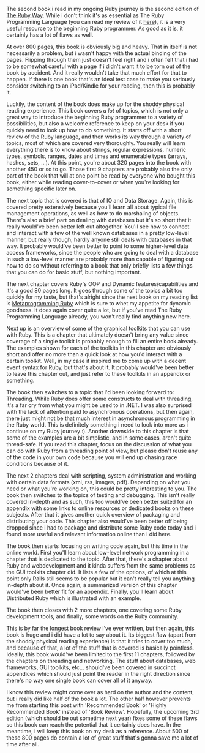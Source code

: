 The second book i read in my ongoing Ruby journey is the second edition of <a href="http://www.amazon.com/Ruby-Way-Second-Techniques-Programming/dp/0672328844/ref=sr_1_1?ie=UTF8&s=books&qid=1283029709&sr=8-1">The Ruby Way</a>.  While i don't think it's as essential as The Ruby Programming Language (you can read my review of it <a href="/blog/2010/08/highly-recommended-book-the-ruby-programming-language/">here</a>), it is a very useful resource to the beginning Ruby programmer.  As good as it is, it certainly has a lot of flaws as well.

At over 800 pages, this book is obviously big and heavy.  That in itself is not necessarily a problem, but i wasn't happy with the actual binding of the pages.  Flipping through them just doesn't feel right and i often felt that i had to be somewhat careful with a page if i didn't want it to be torn out of the book by accident.  And it really wouldn't take that much effort for that to happen.  If there is one book that's an ideal test case to make you seriously consider switching to an iPad/Kindle for your reading, then this is probably it.

Luckily, the content of the book does make up for the shoddy physical reading experience.  This book covers <em>a lot</em> of topics, which is not only a great way to introduce the beginning Ruby programmer to a variety of possibilities, but also a welcome reference to keep on your desk if you quickly need to look up how to do something.  It starts off with a short review of the Ruby language, and then works its way through a variety of topics, most of which are covered very thoroughly.  You really will learn everything there is to know about strings, regular expressions, numeric types, symbols, ranges, dates and times and enumerable types (arrays, hashes, sets, ...).  At this point, you're about 320 pages into the book with another 450 or so to go.  Those first 9 chapters are probably also the only part of the book that will at one point be read by everyone who bought this book, either while reading cover-to-cover or when you're looking for something specific later on.

The next topic that is covered is that of IO and Data Storage.  Again, this is covered pretty extensively because you'll learn all about typical file management operations, as well as how to do marshaling of objects.  There's also a brief part on dealing with databases but it's so short that it really would've been better left out altogether.  You'll see how to connect and interact with a few of the well known databases in a pretty low-level manner, but really though, hardly anyone still deals with databases in that way.  It probably would've been better to point to some higher-level data access frameworks, since the people who are going to deal with a database in such a low-level manner are probably more than capable of figuring out how to do so without referring to a book that only briefly lists a few things that you can do for basic stuff, but nothing important.

The next chapter covers Ruby's OOP and Dynamic features/capabilities and it's a good 80 pages long.  It goes through some of the topics a bit too quickly for my taste, but that's alright since the next book on my reading list is <a href="http://www.amazon.com/Metaprogramming-Ruby-Program-Like-Pros/dp/1934356476/ref=sr_1_1?ie=UTF8&s=books&qid=1283033138&sr=8-1">Metaprogramming Ruby</a> which is sure to whet my appetite for dynamic goodness.  It does again cover quite a lot, but if you've read The Ruby Programming Language already, you won't really find anything new here.  

Next up is an overview of some of the graphical toolkits that you can use with Ruby.  This is a chapter that ultimately doesn't bring any value since coverage of a single toolkit is probably enough to fill an entire book already. The examples shown for each of the toolkits in this chapter are obviously short and offer no more than a quick look at how you'd interact with a certain toolkit.  Well, in my case it inspired me to come up with a decent event syntax for Ruby, but that's about it.  It probably would've been better to leave this chapter out, and just refer to these toolkits in an appendix or something.

The book then switches to a topic that i'd been looking forward to: Threading.  While Ruby does offer some constructs to deal with threading, it's a far cry from what you might be used to in .NET.  I was also surprised with the lack of attention paid to asynchronous operations, but then again, there just might not be that much interest in asynchronous programming in the Ruby world.  This is definitely something i need to look into more as i continue on my Ruby journey :).  Another downside to this chapter is that some of the examples are a bit simplistic, and in some cases, aren't quite thread-safe.  If you read this chapter, focus on the discussion of what you can do with Ruby from a threading point of view, but please don't reuse any of the code in your own code because you will end up chasing race conditions because of it.

The next 2 chapters deal with scripting, system administration and working with certain data formats (xml, rss, images, pdf).  Depending on what you need or what you're working on, this could be pretty interesting to you.  The book then switches to the topics of testing and debugging.  This isn't really covered in-depth and as such, this too would've been better suited for an appendix with some links to online resources or dedicated books on these subjects.  After that it gives another quick overview of packaging and distributing your code.  This chapter also would've been better off being dropped since i had to package and distribute some Ruby code today and i found more useful and relevant information online than i did here.

The book then starts focusing on writing code again, but this time in the online world.  First you'll learn about low-level network programming in a chapter that is dedicated to the topic.  After that, there's a chapter about Ruby and webdevelopment and it kinda suffers from the same problems as the GUI toolkits chapter did.  It lists a few of the options, of which at this point only Rails still seems to be popular but it can't really tell you anything in-depth about it.  Once again, a summarized version of this chapter would've been better fit for an appendix.  Finally, you'll learn about Distributed Ruby which is illustrated with an example.  

The book then closes with 2 more chapters, one covering some Ruby development tools, and finally, some words on the Ruby community.

This is by far the longest book review i've ever written, but then again, this book is huge and i did have a lot to say about it.  Its biggest flaw (apart from the shoddy physical reading experience) is that it tries to cover too much, and because of that, a lot of the stuff that is covered is basically pointless.  Ideally, this book would've been limited to the first 11 chapters, followed by the chapters on threading and networking.  The stuff about databases, web frameworks, GUI toolkits, etc... should've been covered in succinct appendices which should just point the reader in the right direction since there's no way one single book can cover all of it anyway.

I know this review might come over as hard on the author and the content, but i really did like half of the book a lot.  The other half however prevents me from starting this post with 'Recommended Book' or 'Highly Recommended Book' instead of 'Book Review'.  Hopefully, the upcoming 3rd edition (which should be out sometime next year) fixes some of these flaws so this book can reach the potential that it certainly does have.  In the meantime, i will keep this book on my desk as a reference.  About 500 of these 800 pages do contain a lot of great stuff that's gonna save me a lot of time after all.
